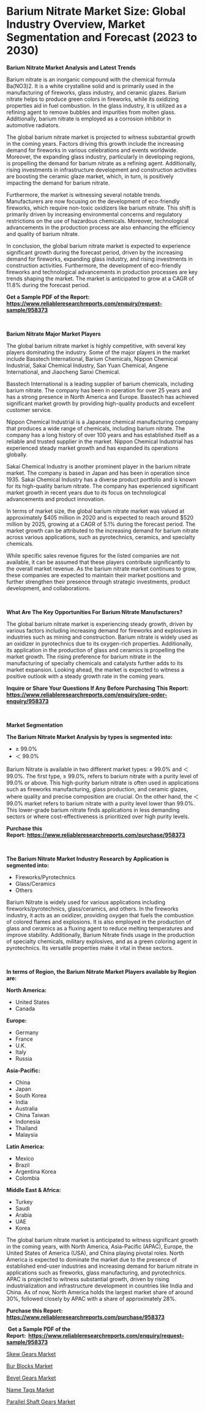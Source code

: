 <p><h1>Barium Nitrate Market Size: Global Industry Overview, Market Segmentation and Forecast (2023 to 2030)</h1></p><p><strong>Barium Nitrate Market Analysis and Latest Trends</strong></p>
<p><p>Barium nitrate is an inorganic compound with the chemical formula Ba(NO3)2. It is a white crystalline solid and is primarily used in the manufacturing of fireworks, glass industry, and ceramic glazes. Barium nitrate helps to produce green colors in fireworks, while its oxidizing properties aid in fuel combustion. In the glass industry, it is utilized as a refining agent to remove bubbles and impurities from molten glass. Additionally, barium nitrate is employed as a corrosion inhibitor in automotive radiators.</p><p>The global barium nitrate market is projected to witness substantial growth in the coming years. Factors driving this growth include the increasing demand for fireworks in various celebrations and events worldwide. Moreover, the expanding glass industry, particularly in developing regions, is propelling the demand for barium nitrate as a refining agent. Additionally, rising investments in infrastructure development and construction activities are boosting the ceramic glaze market, which, in turn, is positively impacting the demand for barium nitrate.</p><p>Furthermore, the market is witnessing several notable trends. Manufacturers are now focusing on the development of eco-friendly fireworks, which require non-toxic oxidizers like barium nitrate. This shift is primarily driven by increasing environmental concerns and regulatory restrictions on the use of hazardous chemicals. Moreover, technological advancements in the production process are also enhancing the efficiency and quality of barium nitrate.</p><p>In conclusion, the global barium nitrate market is expected to experience significant growth during the forecast period, driven by the increasing demand for fireworks, expanding glass industry, and rising investments in construction activities. Furthermore, the development of eco-friendly fireworks and technological advancements in production processes are key trends shaping the market. The market is anticipated to grow at a CAGR of 11.8% during the forecast period.</p></p>
<p><strong>Get a Sample PDF of the Report:&nbsp; <a href="https://www.reliableresearchreports.com/enquiry/request-sample/958373">https://www.reliableresearchreports.com/enquiry/request-sample/958373</a></strong></p>
<p>&nbsp;</p>
<p><strong>Barium Nitrate Major Market Players</strong></p>
<p><p>The global barium nitrate market is highly competitive, with several key players dominating the industry. Some of the major players in the market include Basstech International, Barium Chemicals, Nippon Chemical Industrial, Sakai Chemical Industry, San Yuan Chemical, Angene International, and Jiaocheng Sanxi Chemical.</p><p>Basstech International is a leading supplier of barium chemicals, including barium nitrate. The company has been in operation for over 25 years and has a strong presence in North America and Europe. Basstech has achieved significant market growth by providing high-quality products and excellent customer service.</p><p>Nippon Chemical Industrial is a Japanese chemical manufacturing company that produces a wide range of chemicals, including barium nitrate. The company has a long history of over 100 years and has established itself as a reliable and trusted supplier in the market. Nippon Chemical Industrial has experienced steady market growth and has expanded its operations globally.</p><p>Sakai Chemical Industry is another prominent player in the barium nitrate market. The company is based in Japan and has been in operation since 1935. Sakai Chemical Industry has a diverse product portfolio and is known for its high-quality barium nitrate. The company has experienced significant market growth in recent years due to its focus on technological advancements and product innovation.</p><p>In terms of market size, the global barium nitrate market was valued at approximately $405 million in 2020 and is expected to reach around $520 million by 2025, growing at a CAGR of 5.1% during the forecast period. The market growth can be attributed to the increasing demand for barium nitrate across various applications, such as pyrotechnics, ceramics, and specialty chemicals.</p><p>While specific sales revenue figures for the listed companies are not available, it can be assumed that these players contribute significantly to the overall market revenue. As the barium nitrate market continues to grow, these companies are expected to maintain their market positions and further strengthen their presence through strategic investments, product development, and collaborations.</p></p>
<p>&nbsp;</p>
<p><strong>What Are The Key Opportunities For Barium Nitrate Manufacturers?</strong></p>
<p><p>The global barium nitrate market is experiencing steady growth, driven by various factors including increasing demand for fireworks and explosives in industries such as mining and construction. Barium nitrate is widely used as an oxidizer in pyrotechnics due to its oxygen-rich properties. Additionally, its application in the production of glass and ceramics is propelling the market growth. The rising preference for barium nitrate in the manufacturing of specialty chemicals and catalysts further adds to its market expansion. Looking ahead, the market is expected to witness a positive outlook with a steady growth rate in the coming years.</p></p>
<p><strong>Inquire or Share Your Questions If Any Before Purchasing This Report: <a href="https://www.reliableresearchreports.com/enquiry/pre-order-enquiry/958373">https://www.reliableresearchreports.com/enquiry/pre-order-enquiry/958373</a></strong></p>
<p>&nbsp;</p>
<p><strong>Market Segmentation</strong></p>
<p><strong>The Barium Nitrate Market Analysis by types is segmented into:</strong></p>
<p><ul><li>≥ 99.0%</li><li>＜ 99.0%</li></ul></p>
<p><p>Barium Nitrate is available in two different market types: ≥ 99.0% and ＜ 99.0%. The first type, ≥ 99.0%, refers to barium nitrate with a purity level of 99.0% or above. This high-purity barium nitrate is often used in applications such as fireworks manufacturing, glass production, and ceramic glazes, where quality and precise composition are crucial. On the other hand, the ＜ 99.0% market refers to barium nitrate with a purity level lower than 99.0%. This lower-grade barium nitrate finds applications in less demanding sectors or where cost-effectiveness is prioritized over high purity levels.</p></p>
<p><strong>Purchase this Report:&nbsp;<a href="https://www.reliableresearchreports.com/purchase/958373">https://www.reliableresearchreports.com/purchase/958373</a></strong></p>
<p>&nbsp;</p>
<p><strong>The Barium Nitrate Market Industry Research by Application is segmented into:</strong></p>
<p><ul><li>Fireworks/Pyrotechnics</li><li>Glass/Ceramics</li><li>Others</li></ul></p>
<p><p>Barium Nitrate is widely used for various applications including fireworks/pyrotechnics, glass/ceramics, and others. In the fireworks industry, it acts as an oxidizer, providing oxygen that fuels the combustion of colored flames and explosions. It is also employed in the production of glass and ceramics as a fluxing agent to reduce melting temperatures and improve stability. Additionally, Barium Nitrate finds usage in the production of specialty chemicals, military explosives, and as a green coloring agent in pyrotechnics. Its versatile properties make it vital in these sectors.</p></p>
<p>&nbsp;</p>
<p><strong>In terms of Region, the Barium Nitrate Market Players available by Region are:</strong></p>
<p>
    <p> <strong> North America: </strong>
        <ul>
            <li>United States</li>
            <li>Canada</li>
        </ul>
        </p> 
    <p> <strong> Europe: </strong>
        <ul>
            <li>Germany</li>
            <li>France</li>
            <li>U.K.</li>
            <li>Italy</li>
            <li>Russia</li>
        </ul>
        </p> 
    <p> <strong> Asia-Pacific: </strong>
        <ul>
            <li>China</li>
            <li>Japan</li>
            <li>South Korea</li>
            <li>India</li>
            <li>Australia</li>
            <li>China Taiwan</li>
            <li>Indonesia</li>
            <li>Thailand</li>
            <li>Malaysia</li>
        </ul>
        </p> 
    <p> <strong> Latin America: </strong>
        <ul>
            <li>Mexico</li>
            <li>Brazil</li>
            <li>Argentina Korea</li>
            <li>Colombia</li>
        </ul>
        </p> 
    <p> <strong> Middle East & Africa: </strong>
        <ul>
            <li>Turkey</li>
            <li>Saudi</li>
            <li>Arabia</li>
            <li>UAE</li>
            <li>Korea</li>
        </ul>
    </p>
    </p>
<p><p>The global barium nitrate market is anticipated to witness significant growth in the coming years, with North America, Asia-Pacific (APAC), Europe, the United States of America (USA), and China playing pivotal roles. North America is expected to dominate the market due to the presence of established end-user industries and increasing demand for barium nitrate in applications such as fireworks, glass manufacturing, and pyrotechnics. APAC is projected to witness substantial growth, driven by rising industrialization and infrastructure development in countries like India and China. As of now, North America holds the largest market share of around 30%, followed closely by APAC with a share of approximately 28%.</p></p>
<p><strong>Purchase this Report: <a href="https://www.reliableresearchreports.com/purchase/958373">https://www.reliableresearchreports.com/purchase/958373</a></strong></p>
<p>&nbsp;<strong>Get a Sample PDF of the Report:&nbsp;&nbsp;<a href="https://www.reliableresearchreports.com/enquiry/request-sample/958373">https://www.reliableresearchreports.com/enquiry/request-sample/958373</a></strong></p>
<p><strong></strong></p>
<p><p><a href="https://medium.com/@emmyrolfson8689/skew-gears-market-analysis-its-cagr-market-segmentation-and-global-industry-overview-b7a594bdb45a">Skew Gears Market</a></p><p><a href="https://medium.com/@angelaarnold1941/analyzing-bur-blocks-market-global-industry-perspective-and-forecast-2023-to-2030-d19b69f16dc0">Bur Blocks Market</a></p><p><a href="https://medium.com/@ginawindler1965/bevel-gears-market-competitive-analysis-market-trends-and-forecast-to-2030-15a29a5baca5">Bevel Gears Market</a></p><p><a href="https://medium.com/@anndavis1924/name-tags-market-furnishes-information-on-market-share-market-trends-and-market-growth-61325cda9ed0">Name Tags Market</a></p><p><a href="https://medium.com/@isidrowolff1966/parallel-shaft-gears-market-analysis-and-sze-forecasted-for-period-from-2023-to-2030-eea349c84374">Parallel Shaft Gears Market</a></p></p>